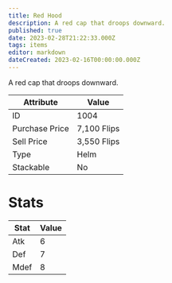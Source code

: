 ```yaml
---
title: Red Hood
description: A red cap that droops downward.
published: true
date: 2023-02-28T21:22:33.000Z
tags: items
editor: markdown
dateCreated: 2023-02-16T00:00:00.000Z
---
```


A red cap that droops downward.

|Attribute|Value|
|-|-|
|ID|1004|
|Purchase Price|7,100 Flips|
|Sell Price|3,550 Flips|
|Type|Helm|
|Stackable|No|

# Stats
|Stat|Value|
|-|-|
|Atk|6|
|Def|7|
|Mdef|8|

